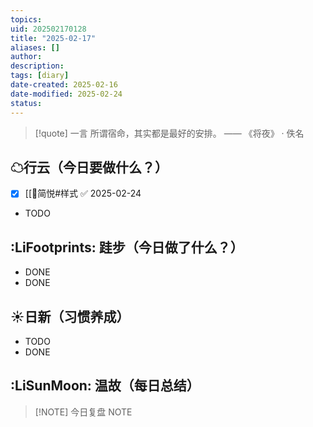 ```yaml
---
topics: 
uid: 202502170128
title: "2025-02-17"
aliases: []
author: 
description: 
tags: [diary]
date-created: 2025-02-16
date-modified: 2025-02-24
status: 
---
```


> [!quote] 一言
 所谓宿命，其实都是最好的安排。 —— 《将夜》 · 佚名

## ☁行云（今日要做什么？）

- [x] [[🤖简悦#样式 ✅ 2025-02-24
- TODO

## :LiFootprints: 跬步（今日做了什么？）

- DONE
- DONE

## ☀日新（习惯养成）

- TODO
- DONE

## :LiSunMoon: 温故（每日总结）

> [!NOTE] 今日复盘
> NOTE
